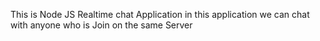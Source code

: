 This is Node JS Realtime chat Application in this application we can chat with anyone who is Join on the same Server 
